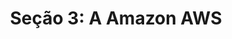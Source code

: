 ---
title: "Seção 3: A Amazon AWS"
linkTitle: "Seção 3"
weight: 3
description: >
  Esta seção explica sobre a infraestrutura, as regiões, as zonas de disponibilidade, as zonas locais, wavelength e outspots da AWS
---